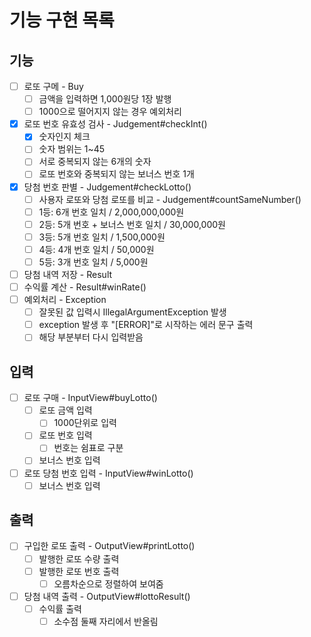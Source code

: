 # 기능 구현 목록

## 기능
- [ ] 로또 구메 - Buy
  - [ ] 금액을 입력하면 1,000원당 1장 발행
  - [ ] 1000으로 떨어지지 않는 경우 예외처리
- [x] 로또 번호 유효성 검사 - Judgement#checkInt()
  - [x] 숫자인지 체크
  - [ ] 숫자 범위는 1~45
  - [ ] 서로 중복되지 않는 6개의 숫자
  - [ ] 로또 번호와 중복되지 않는 보너스 번호 1개
- [x] 당첨 번호 판별 - Judgement#checkLotto()
  - [ ] 사용자 로또와 당첨 로또를 비교 - Judgement#countSameNumber()
  - [ ] 1등: 6개 번호 일치 / 2,000,000,000원 
  - [ ] 2등: 5개 번호 + 보너스 번호 일치 / 30,000,000원 
  - [ ] 3등: 5개 번호 일치 / 1,500,000원 
  - [ ] 4등: 4개 번호 일치 / 50,000원 
  - [ ] 5등: 3개 번호 일치 / 5,000원
- [ ] 당첨 내역 저장 - Result
- [ ] 수익률 계산 - Result#winRate()
-[ ] 예외처리 - Exception
  - [ ] 잘못된 값 입력시 IllegalArgumentException 발생
  - [ ] exception 발생 후 "[ERROR]"로 시작하는 에러 문구 출력
  - [ ] 해당 부분부터 다시 입력받음

## 입력
- [ ] 로또 구매 - InputView#buyLotto()
  - [ ] 로또 금액 입력
    - [ ] 1000단위로 입력
  - [ ] 로또 번호 입력
    - [ ] 번호는 쉼표로 구분
  - [ ] 보너스 번호 입력
- [ ] 로또 당첨 번호 입력 - InputView#winLotto()
  - [ ] 보너스 번호 입력

## 출력
- [ ] 구입한 로또 출력 - OutputView#printLotto()
  - [ ] 발행한 로또 수량 출력
  - [ ] 발행한 로또 번호 출력
    - [ ] 오름차순으로 정렬하여 보여줌
- [ ] 당첨 내역 출력 - OutputView#lottoResult()
  - [ ] 수익률 출력
      - [ ] 소수점 둘째 자리에서 반올림